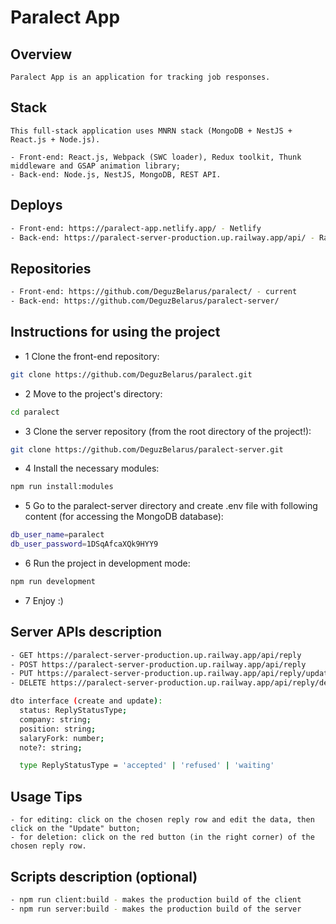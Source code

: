 # Paralect App

## Overview

```text
Paralect App is an application for tracking job responses.
```

## Stack

```text
This full-stack application uses MNRN stack (MongoDB + NestJS + React.js + Node.js).

- Front-end: React.js, Webpack (SWC loader), Redux toolkit, Thunk middleware and GSAP animation library;
- Back-end: Node.js, NestJS, MongoDB, REST API.
```

## Deploys

```bash
- Front-end: https://paralect-app.netlify.app/ - Netlify
- Back-end: https://paralect-server-production.up.railway.app/api/ - Railway
```

## Repositories

```bash
- Front-end: https://github.com/DeguzBelarus/paralect/ - current
- Back-end: https://github.com/DeguzBelarus/paralect-server/
```

## Instructions for using the project

- 1 Clone the front-end repository:

```bash
git clone https://github.com/DeguzBelarus/paralect.git
```

- 2 Move to the project's directory:

```bash
cd paralect
```

- 3 Clone the server repository (from the root directory of the project!):

```bash
git clone https://github.com/DeguzBelarus/paralect-server.git
```

- 4 Install the necessary modules:

```bash
npm run install:modules
```

- 5 Go to the paralect-server directory and create .env file with following content (for accessing the MongoDB database):

```bash
db_user_name=paralect
db_user_password=1DSqAfcaXQk9HYY9
```

- 6 Run the project in development mode:

```bash
npm run development
```

- 7 Enjoy :)

## Server APIs description

```bash
- GET https://paralect-server-production.up.railway.app/api/reply
- POST https://paralect-server-production.up.railway.app/api/reply
- PUT https://paralect-server-production.up.railway.app/api/reply/update/:replyId
- DELETE https://paralect-server-production.up.railway.app/api/reply/delete/:replyId

dto interface (create and update):
  status: ReplyStatusType;
  company: string;
  position: string;
  salaryFork: number;
  note?: string;

  type ReplyStatusType = 'accepted' | 'refused' | 'waiting'
```

## Usage Tips

```text
- for editing: click on the chosen reply row and edit the data, then click on the "Update" button;
- for deletion: click on the red button (in the right corner) of the chosen reply row.
```

## Scripts description (optional)

```bash
- npm run client:build - makes the production build of the client
- npm run server:build - makes the production build of the server
```
